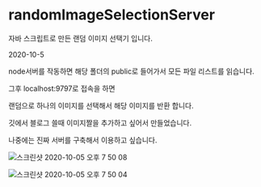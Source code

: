 # randomImageSelectionServer
자바 스크립트로 만든 랜덤 이미지 선택기 입니다.

2020-10-5

node서버를 작동하면 해당 폴더의 public로 들어가서 모든 파일 리스트를 읽습니다.

그후 localhost:9797로 접속을 하면 

랜덤으로 하나의 이미지를 선택해서 해당 이미지를 반환 합니다.

깃에서 블로그 쓸때 이미지짤을 추가하고 싶어서 만들었습니다. 

나중에는 진짜 서버를 구축해서 이용하고 싶습니다.

![스크린샷 2020-10-05 오후 7 50 08](https://user-images.githubusercontent.com/16849874/95071014-fafcb200-0743-11eb-8582-e7e17857e4af.png)

![스크린샷 2020-10-05 오후 7 50 04](https://user-images.githubusercontent.com/16849874/95071024-ffc16600-0743-11eb-9469-8b7e8f153d81.png)
